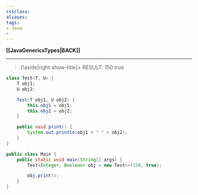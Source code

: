 ```yaml
---
cssclass:
aliases:
tags:
- Java
- 
---
```

**[[JavaGenericsTypes|BACK]]**

---
>[!aside|right show-title]+ RESULT:
> 150 true

```java
class Test<T, U> {
    T obj1;
    U obj2;

    Test(T obj1, U obj2) {
        this.obj1 = obj1;
        this.obj2 = obj2;
    }

    public void print() {
        System.out.println(obj1 + " " + obj2);
    }
}

public class Main {
    public static void main(String[] args) {
        Test<Integer, Boolean> obj = new Test<>(150, true);

        obj.print();
    }
}
```